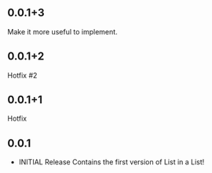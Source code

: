 ## 0.0.1+3 
Make it more useful to implement. 

## 0.0.1+2
Hotfix #2 
## 0.0.1+1
Hotfix

## 0.0.1

* INITIAL Release Contains the first version of List in a List!
